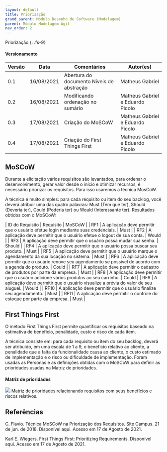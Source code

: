 ```yaml
---
layout: default
title: Priorização
grand_parent: Módulo Desenho de Software (Modelagem)
parent: Módulo Modelagem Ágil
nav_order: 2
---
```


Priorização
{: .fs-9}

#### Versionamento

| Versão | Data       | Comentários                   | Autor(es)                                      |
| ------ | ---------- | ----------------------------- | ---------------------------------------------- |
| 0.1    | 16/08/2021 | Abertura do documento Níveis de abstração    | Matheus Gabriel |
| 0.2    | 16/08/2021 | Modificando ordenação no sumário    | Matheus Gabriel e Eduardo Picolo |
| 0.3    | 17/08/2021 | Criação do MoSCoW    | Matheus Gabriel e Eduardo Picolo |
| 0.4    | 17/08/2021 | Criação do First Things First   | Matheus Gabriel e Eduardo Picolo |

## MoSCoW

Durante a elicitação vários requisitos são levantados, para ordenar o desenvolvimento, gerar valor desde o início e otimizar recursos, é necessário priorizar os requisitos. Para isso usaremos a técnica MosCoW.

A técnica é muito simples: para cada requisito ou item do seu backlog, você deverá atribuir uma 
das quatro palavras: Must (Tem que ter), Should (Deveria ter), Could (Poderia ter) ou Would (Interessante ter).
Resultados obtidos com o MoSCoW:

| ID do Requisito | Requisito | MoSCoW |
| RF1 | A aplicação deve permitir que o usuário efetue login mediante suas credenciais. | Must |
| RF2 | A aplicação deve permitir que o usuário efetue o logout de sua conta. | Would |
| RF3 | A aplicação deve permitir que o usuário possa mudar sua senha. | Should |
| RF4 | A aplicação deve permitir que o usuário possa buscar seu produto. | Must |
| RF5 | A aplicação deve permitir que o usuário marque o agendamento da sua locação no sistema. | Must |
| RF6 | A aplicação deve permitir que o usuário renove seu agendamento se possivel de acordo com a agenda do produto. | Could |
| RF7 | A aplicação deve permitir o cadastro de produtos por parte da empresa. | Must |
| RF8 | A aplicação deve permitir que o usuário adicione vários produtos ao seu carrinho. | Could |
| RF9 | A aplicação deve permitir que o usuário visualize a prévia do valor de seu aluguel. | Would |
| RF10 | A aplicação deve permitir que o usuário finalize seu agendamento. | Must |
| RF11 | A aplicação deve permitir o controle do estoque por parte da empresa. | Must |

## First Things First

O método First Things First permite quantificar os requisitos baseado na estimativa de beneficio, penalidade, custo e risco de cada item.

A técnica consiste em: para cada requisito ou item do seu backlog, deverá ser atribuido, em uma escala de 
1 a 9, o beneficio relativo ao cliente, a penalidade que a falta da funcionalidade causa ao cliente, 
o custo estimado de implementação e o risco ou dificuldade de implementação.
Foram usadas as Personas e as definições obtidas com o MoSCoW para definir as prioridades usadas na Matriz de prioridades.

#### Matriz de prioridades
<a href="{{ site.baseurl }}/assets/images/FIFO.jpg" data-toggle="lightbox">
  <img src="{{ site.baseurl }}/assets/images/FIFO.jpg" class="img-fluid" />
</a>
Matriz de prioridades relacionando requisitos com seus benefícios e riscos relativos.

## Referências

C. Flavio. Técnica MoSCoW na Priorização dos Requisitos. Site Campus. 21 de jun. de 2018. Disponível aqui. Acesso em 17 de Agosto de 2021.

Karl E. Wiegers. First Things First: Prioritizing Requirements. Disponível aqui. Acesso em 17 de Agosto de 2021.
